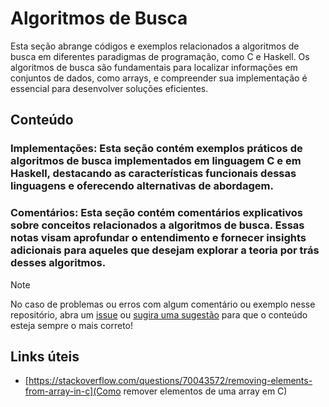 # Algoritmos de Busca

Esta seção abrange códigos e exemplos relacionados a algoritmos de busca em diferentes paradigmas de programação, como C e Haskell. Os algoritmos de busca são fundamentais para localizar informações em conjuntos de dados, como arrays, e compreender sua implementação é essencial para desenvolver soluções eficientes.

## Conteúdo

### Implementações: Esta seção contém exemplos práticos de algoritmos de busca implementados em linguagem C e em Haskell, destacando as características funcionais dessas linguagens e oferecendo alternativas de abordagem.

### Comentários: Esta seção contém comentários explicativos sobre conceitos relacionados a algoritmos de busca. Essas notas visam aprofundar o entendimento e fornecer insights adicionais para aqueles que desejam explorar a teoria por trás desses algoritmos.

> [!NOTE]
> No caso de problemas ou erros com algum comentário ou exemplo nesse repositório, abra um [issue](https://github.com/theduardomaciel/cc-ed/issues/new) ou [sugira uma sugestão](https://github.com/theduardomaciel/cc-ed/fork) para que o conteúdo esteja sempre o mais correto!

## Links úteis

-   [https://stackoverflow.com/questions/70043572/removing-elements-from-array-in-c](Como remover elementos de uma array em C)

